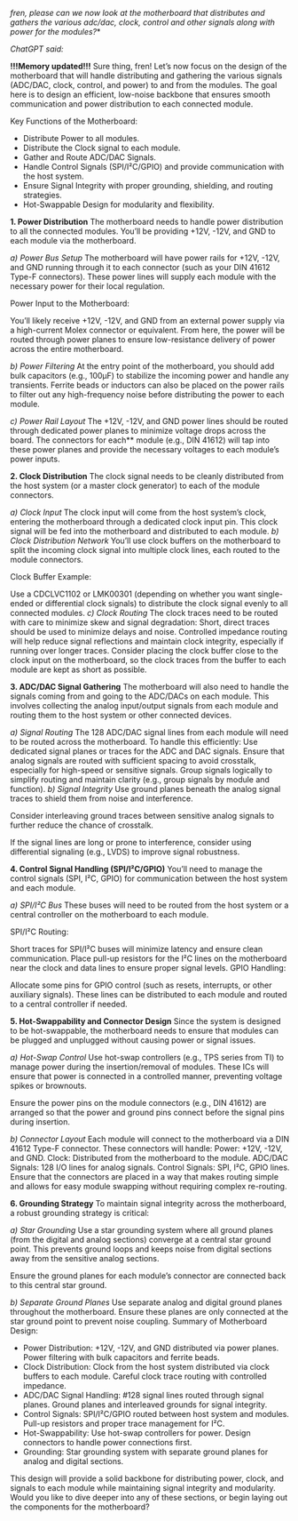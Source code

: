 *fren, please can we now look at the motherboard that distributes and gathers the various adc/dac, clock, control and other signals along with power for the modules?**

_ChatGPT said:_

**!!!Memory updated!!!**
Sure thing, fren! Let’s now focus on the design of the motherboard that will handle distributing and gathering the various signals (ADC/DAC, clock, control, and power) to and from the modules. The goal here is to design an efficient, low-noise backbone that ensures smooth communication and power distribution to each connected module.

Key Functions of the Motherboard:
- Distribute Power to all modules.
- Distribute the Clock signal to each module.
- Gather and Route ADC/DAC Signals.
- Handle Control Signals (SPI/I²C/GPIO) and provide communication with the host system.
- Ensure Signal Integrity with proper grounding, shielding, and routing strategies.
- Hot-Swappable Design for modularity and flexibility.

**1. Power Distribution**
The motherboard needs to handle power distribution to all the connected modules. You’ll be providing +12V, -12V, and GND to each module via the motherboard.

_a) Power Bus Setup_
The motherboard will have power rails for +12V, -12V, and GND running through it to each connector (such as your DIN 41612 Type-F connectors). These power lines will supply each module with the necessary power for their local regulation.

Power Input to the Motherboard:

You’ll likely receive +12V, -12V, and GND from an external power supply via a high-current Molex connector or equivalent.
From here, the power will be routed through power planes to ensure low-resistance delivery of power across the entire motherboard.

_b) Power Filtering_
At the entry point of the motherboard, you should add bulk capacitors (e.g., 100µF) to stabilize the incoming power and handle any transients.
Ferrite beads or inductors can also be placed on the power rails to filter out any high-frequency noise before distributing the power to each module.

_c) Power Rail Layout_
The +12V, -12V, and GND power lines should be routed through dedicated power planes to minimize voltage drops across the board.
The connectors for each**
module (e.g., DIN 41612) will tap into these power planes and provide the necessary voltages to each module’s power inputs.

**2. Clock Distribution**
The clock signal needs to be cleanly distributed from the host system (or a master clock generator) to each of the module connectors.

_a) Clock Input_
The clock input will come from the host system’s clock, entering the motherboard through a dedicated clock input pin. This clock signal will be fed into the motherboard and distributed to each module.
_b) Clock Distribution Network_
You’ll use clock buffers on the motherboard to split the incoming clock signal into multiple clock lines, each routed to the module connectors.

Clock Buffer Example:

Use a CDCLVC1102 or LMK00301 (depending on whether you want single-ended or differential clock signals) to distribute the clock signal evenly to all connected modules.
_c) Clock Routing_
The clock traces need to be routed with care to minimize skew and signal degradation:
Short, direct traces should be used to minimize delays and noise.
Controlled impedance routing will help reduce signal reflections and maintain clock integrity, especially if running over longer traces.
Consider placing the clock buffer close to the clock input on the motherboard, so the clock traces from the buffer to each module are kept as short as possible.

**3. ADC/DAC Signal Gathering**
The motherboard will also need to handle the signals coming from and going to the ADC/DACs on each module. This involves collecting the analog input/output signals from each module and routing them to the host system or other connected devices.

_a) Signal Routing_
The 128 ADC/DAC signal lines from each module will need to be routed across the motherboard. To handle this efficiently:
Use dedicated signal planes or traces for the ADC and DAC signals.
Ensure that analog signals are routed with sufficient spacing to avoid crosstalk, especially for high-speed or sensitive signals.
Group signals logically to simplify routing and maintain clarity (e.g., group signals by module and function).
_b) Signal Integrity_
Use ground planes beneath the analog signal traces to shield them from noise and interference.

Consider interleaving ground traces between sensitive analog signals to further reduce the chance of crosstalk.

If the signal lines are long or prone to interference, consider using differential signaling (e.g., LVDS) to improve signal robustness.

**4. Control Signal Handling (SPI/I²C/GPIO)**
You’ll need to manage the control signals (SPI, I²C, GPIO) for communication between the host system and each module.

_a) SPI/I²C Bus_
These buses will need to be routed from the host system or a central controller on the motherboard to each module.

SPI/I²C Routing:

Short traces for SPI/I²C buses will minimize latency and ensure clean communication.
Place pull-up resistors for the I²C lines on the motherboard near the clock and data lines to ensure proper signal levels.
GPIO Handling:

Allocate some pins for GPIO control (such as resets, interrupts, or other auxiliary signals). These lines can be distributed to each module and routed to a central controller if needed.

**5. Hot-Swappability and Connector Design**
Since the system is designed to be hot-swappable, the motherboard needs to ensure that modules can be plugged and unplugged without causing power or signal issues.

_a) Hot-Swap Control_
Use hot-swap controllers (e.g., TPS series from TI) to manage power during the insertion/removal of modules. These ICs will ensure that power is connected in a controlled manner, preventing voltage spikes or brownouts.

Ensure the power pins on the module connectors (e.g., DIN 41612) are arranged so that the power and ground pins connect before the signal pins during insertion.

_b) Connector Layout_
Each module will connect to the motherboard via a DIN 41612 Type-F connector. These connectors will handle:
Power: +12V, -12V, and GND.
Clock: Distributed from the motherboard to the module.
ADC/DAC Signals: 128 I/O lines for analog signals.
Control Signals: SPI, I²C, GPIO lines.
Ensure that the connectors are placed in a way that makes routing simple and allows for easy module swapping without requiring complex re-routing.

**6. Grounding Strategy**
To maintain signal integrity across the motherboard, a robust grounding strategy is critical:

_a) Star Grounding_
Use a star grounding system where all ground planes (from the digital and analog sections) converge at a central star ground point. This prevents ground loops and keeps noise from digital sections away from the sensitive analog sections.

Ensure the ground planes for each module’s connector are connected back to this central star ground.

_b) Separate Ground Planes_
Use separate analog and digital ground planes throughout the motherboard. Ensure these planes are only connected at the star ground point to prevent noise coupling.
Summary of Motherboard Design:
- Power Distribution:
+12V, -12V, and GND distributed via power planes.
Power filtering with bulk capacitors and ferrite beads.
- Clock Distribution:
Clock from the host system distributed via clock buffers to each module.
Careful clock trace routing with controlled impedance.
- ADC/DAC Signal Handling:
#128 signal lines routed through signal planes.
Ground planes and interleaved grounds for signal integrity.
- Control Signals:
SPI/I²C/GPIO routed between host system and modules.
Pull-up resistors and proper trace management for I²C.
- Hot-Swappability:
Use hot-swap controllers for power.
Design connectors to handle power connections first.
- Grounding:
Star grounding system with separate ground planes for analog and digital sections.

This design will provide a solid backbone for distributing power, clock, and signals to each module while maintaining signal integrity and modularity. Would you like to dive deeper into any of these sections, or begin laying out the components for the motherboard?

